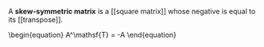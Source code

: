 A **skew-symmetric matrix** is a [[square matrix]] whose negative is equal to its [[transpose]].

\begin{equation}
A^\mathsf{T} = -A
\end{equation}
